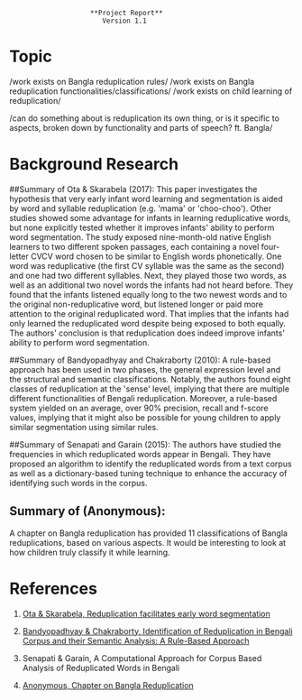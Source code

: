    <!-- <meta charset="utf-8" emacsmode="-*- markdown -*-"> <link rel="stylesheet" href="https://casual-effects.com/markdeep/latest/journal.css?"> -->

                        **Project Report**
                           Version 1.1


# Topic
/work exists on Bangla reduplication rules/
/work exists on Bangla reduplication functionalities/classifications/
/work exists on child learning of reduplication/

/can do something about is reduplication its own thing, or is it specific to aspects, broken down
by functionality and parts of speech? ft. Bangla/



# Background Research

##Summary of Ota & Skarabela (2017):
This paper investigates the hypothesis that
very early infant word learning and segmentation is aided by word and syllable
reduplication (e.g. 'mama' or 'choo-choo'). Other studies showed some advantage
for infants in learning reduplicative words, but none explicitly tested whether
it improves infants' ability to perform word segmentation. The study exposed
nine-month-old native English learners to two different spoken passages,
each containing a novel four-letter CVCV word chosen to be similar to English words
phonetically. One word was reduplicative (the first CV syllable was the same as
the second) and one had two different syllables. Next, they played those two words,
as well as an additional two novel words the infants had not heard before.
They found that the infants listened equally long to the two newest words and
to the original non-reduplicative word, but listened longer
or paid more attention to the original reduplicated word.
That implies that the infants had only learned the reduplicated word despite
being exposed to both equally. The authors' conclusion is that reduplication
does indeed improve infants' ability to perform word segmentation.

##Summary of Bandyopadhyay and Chakraborty (2010):
A rule-based approach has been used in two phases,
the general expression level and the structural and semantic classifications. Notably, the authors
found eight classes of reduplication at the 'sense' level, implying that there are multiple
different functionalities of Bengali reduplication. Moreover, a rule-based system yielded on an
average, over 90% precision, recall and f-score values, implying that it might also be
possible for young children to apply similar segmentation using similar rules.

##Summary of Senapati and Garain (2015):
The authors have studied
the frequencies in which reduplicated words appear in Bengali. They
have proposed an algorithm to identify the
reduplicated words from a text corpus as well as a dictionary-based tuning
technique to enhance the accuracy of identifying such words in the corpus.

## Summary of (Anonymous):
A chapter on Bangla reduplication has provided 11 classifications of Bangla reduplications, based
on various aspects. It would be interesting to look at how children truly classify it while
 learning.

# References

1. [Ota & Skarabela, Reduplication facilitates early word segmentation](https://www.cambridge.org/core/services/aop-cambridge-core/content/view/2A63240D50D726E0AECF2D2B60077C62/S0305000916000660a.pdf/reduplication_facilitates_early_word_segmentation.pdf)

2. [Bandyopadhyay & Chakraborty, Identification of Reduplication in Bengali Corpus and their
Semantic Analysis: A Rule-Based Approach](https://www.aclweb.org/anthology/W10-3710.pdf)

3. Senapati & Garain, A Computational Approach for Corpus Based Analysis
of Reduplicated Words in Bengali

4. [Anonymous, Chapter on Bangla Reduplication](https://shodhganga.inflibnet.ac.in/bitstream/10603/155455/8/08_chapter%204.pdf)


<!-- <style class="fallback">body{visibility:hidden}</style><script>markdeepOptions={tocStyle:'long'};</script> -->
<!-- Markdeep: -->
<!-- <script src="https://casual-effects.com/markdeep/latest/markdeep.min.js?" charset="utf-8"></script> -->
